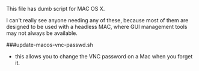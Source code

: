 This file has dumb script for MAC OS X.

I can't really see anyone needing any of these, because most of them are designed to be used with a headless MAC, where GUI management tools may not always be available.

###update-macos-vnc-passwd.sh
* this allows you to change the VNC password on a Mac when you forget it.


